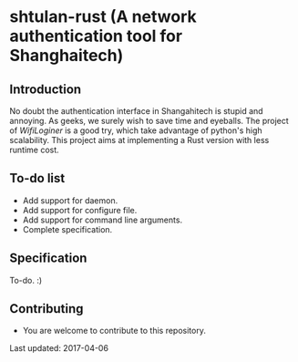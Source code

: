 # shtulan-rust (A network authentication tool for Shanghaitech)

## Introduction

No doubt the authentication interface in Shangahitech is stupid and annoying. As geeks, we surely wish to save time and eyeballs. The project of *WifiLoginer* is a good try, which take advantage of python's high scalability. This project aims at implementing a Rust version with less runtime cost.

## To-do list

* Add support for daemon.
* Add support for configure file.
* Add support for command line arguments.
* Complete specification.

## Specification
To-do. :)

## Contributing

* You are welcome to contribute to this repository.

Last updated: 2017-04-06
